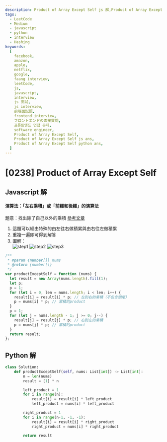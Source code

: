```yaml
---
description: Product of Array Except Self js 解,Product of Array Except Self python 解
tags:
  - LeetCode
  - Medium
  - javascript
  - python
  - interview
  - Hashing
keywords:
  [
    facebook,
    amazon,
    apple,
    netflix,
    google,
    faang interview,
    leetCode,
    js,
    javascript,
    interview,
    js 面試,
    js interview,
    前端面試題,
    frontend interview,
    フロントエンドの面接質問,
    프론트엔드 면접 문제,
    software engineer,
    Product of Array Except Self,
    Product of Array Except Self js ans,
    Product of Array Except Self python ans,
  ]
---
```


# [0238] Product of Array Except Self

## Javascript 解

#### 演算法：「左右乘積」或「前綴和後綴」的演算法

題意：找出除了自己以外的乘積
[參考文章](https://englishandcoding.pixnet.net/blog/post/34138027-leetcode-%E7%AD%86%E8%A8%98%EF%BC%8D238.-product-of-array-except-self)

1. 這題可以經由特殊的由左往右做積累與由右往左做積累
2. 重複一遍即可得到解答
3. 圖解：  
   ![step1](https://pic.pimg.tw/englishandcoding/1617012618-673295502-g_n.png)
   ![step2](https://pic.pimg.tw/englishandcoding/1617012835-27634056-g_n.png)
   ![step3](https://pic.pimg.tw/englishandcoding/1617012901-1785488147-g_n.png)

```javascript
/**
 * @param {number[]} nums
 * @return {number[]}
 */
var productExceptSelf = function (nums) {
  let result = new Array(nums.length).fill(1);
  let p;
  p = 1;
  for (let i = 0, len = nums.length; i < len; i++) {
    result[i] = result[i] * p; // 左到右的乘積（不包含頭尾）
    p = nums[i] * p; // 累積的product
  }
  p = 1;
  for (let j = nums.length - 1; j >= 0; j--) {
    result[j] = result[j] * p; // 右到左的乘積
    p = nums[j] * p; // 累積的product
  }
  return result;
};
```

## Python 解

```python
class Solution:
    def productExceptSelf(self, nums: List[int]) -> List[int]:
        n = len(nums)
        result = [1] * n

        left_product = 1
        for i in range(n):
            result[i] = result[i] * left_product
            left_product = nums[i] * left_product

        right_product = 1
        for i in range(n-1, -1, -1):
            result[i] = result[i] * right_product
            right_product = nums[i] * right_product

        return result
```

